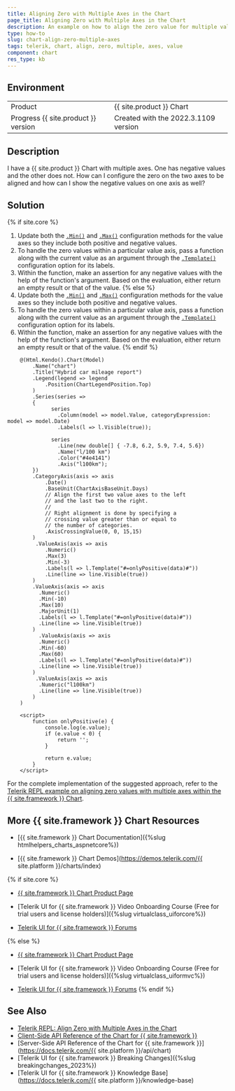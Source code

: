 ```yaml
---
title: Aligning Zero with Multiple Axes in the Chart
page_title: Aligning Zero with Multiple Axes in the Chart
description: An example on how to align the zero value for multiple value axes in the {{ site.product }} Chart.
type: how-to
slug: chart-align-zero-multiple-axes
tags: telerik, chart, align, zero, multiple, axes, value
component: chart
res_type: kb
---
```



## Environment

<table>
 <tr>
  <td>Product</td>
  <td>{{ site.product }} Chart</td>
 </tr>
 <tr>
  <td>Progress {{ site.product }} version</td>
  <td>Created with the 2022.3.1109 version</td>
 </tr>
</table>

## Description

I have a {{ site.product }} Chart with multiple axes. One has negative values and the other does not. How can I configure the zero on the two axes to be aligned and how can I show the negative values on one axis as well?

## Solution

{% if site.core %}
1. Update both the [`.Min()`](https://docs.telerik.com/aspnet-core/api/kendo.mvc.ui.fluent/chartvalueaxisbuilder?#minsystemdouble) and [`.Max()`](https://docs.telerik.com/aspnet-core/api/kendo.mvc.ui.fluent/chartvalueaxisbuilder?#maxsystemdouble) configuration methods for the value axes so they include both positive and negative values.
1. To handle the zero values within a particular value axis, pass a function along with the current value as an argument through the [`.Template()`](https://docs.telerik.com/aspnet-core/api/kendo.mvc.ui.fluent/chartvalueaxislabelssettingsbuilder?#templatesystemstring) configuration option for its labels.
1. Within the function, make an assertion for any negative values with the help of the function's argument. Based on the evaluation, either return an empty result or that of the value.
{% else %}
1. Update both the [`.Min()`](https://docs.telerik.com/aspnet-mvc/api/kendo.mvc.ui.fluent/chartnumericaxisbuilder#minsystemdouble) and [`.Max()`](https://docs.telerik.com/aspnet-mvc/api/kendo.mvc.ui.fluent/chartnumericaxisbuilder#maxsystemdouble) configuration methods for the value axes so they include both positive and negative values.
1. To handle the zero values within a particular value axis, pass a function along with the current value as an argument through the [`.Template()`](https://docs.telerik.com/aspnet-mvc/api/kendo.mvc.ui.fluent/chartaxislabelsbuilder#templatesystemstring) configuration option for its labels.
1. Within the function, make an assertion for any negative values with the help of the function's argument. Based on the evaluation, either return an empty result or that of the value.
{% endif %}


```Razor Index.cshtml   
    @(Html.Kendo().Chart(Model)
        .Name("chart")
        .Title("Hybrid car mileage report")
        .Legend(legend => legend
            .Position(ChartLegendPosition.Top)
        )
        .Series(series =>
        {
              series
                .Column(model => model.Value, categoryExpression: model => model.Date)
                .Labels(l => l.Visible(true));

              series
                .Line(new double[] { -7.8, 6.2, 5.9, 7.4, 5.6})
                .Name("l/100 km")
                .Color("#4e4141")
                .Axis("l100km"); 
        })
        .CategoryAxis(axis => axis
            .Date()
            .BaseUnit(ChartAxisBaseUnit.Days)
            // Align the first two value axes to the left
            // and the last two to the right.
            //
            // Right alignment is done by specifying a
            // crossing value greater than or equal to
            // the number of categories.
            .AxisCrossingValue(0, 0, 15,15)
        )
         .ValueAxis(axis => axis
            .Numeric()
            .Max(3)
            .Min(-3)
            .Labels(l => l.Template("#=onlyPositive(data)#"))
            .Line(line => line.Visible(true))
        )
        .ValueAxis(axis => axis
          .Numeric()
          .Min(-10)
          .Max(10)
          .MajorUnit(1)
          .Labels(l => l.Template("#=onlyPositive(data)#"))
          .Line(line => line.Visible(true))
        )
          .ValueAxis(axis => axis
          .Numeric()
          .Min(-60)
          .Max(60)
          .Labels(l => l.Template("#=onlyPositive(data)#"))
          .Line(line => line.Visible(true))
        )
         .ValueAxis(axis => axis
          .Numeric("l100km")
          .Line(line => line.Visible(true))
        )
    )
```
```JS script.js
    <script>
        function onlyPositive(e) {
            console.log(e.value);
            if (e.value < 0) {
                return '';
            }

            return e.value;
        }
    </script>
```

For the complete implementation of the suggested approach, refer to the [Telerik REPL example on aligning zero values with multiple axes within the {{ site.framework }} Chart](https://netcorerepl.telerik.com/QcvbQlbq50VLHjf500).

## More {{ site.framework }} Chart Resources

* [{{ site.framework }} Chart Documentation]({%slug htmlhelpers_charts_aspnetcore%})

* [{{ site.framework }} Chart Demos](https://demos.telerik.com/{{ site.platform }}/charts/index)

{% if site.core %}
* [{{ site.framework }} Chart Product Page](https://www.telerik.com/aspnet-core-ui/charts)

* [Telerik UI for {{ site.framework }} Video Onboarding Course (Free for trial users and license holders)]({%slug virtualclass_uiforcore%})

* [Telerik UI for {{ site.framework }} Forums](https://www.telerik.com/forums/aspnet-core-ui)

{% else %}
* [{{ site.framework }} Chart Product Page](https://www.telerik.com/aspnet-mvc/charts)

* [Telerik UI for {{ site.framework }} Video Onboarding Course (Free for trial users and license holders)]({%slug virtualclass_uiformvc%})

* [Telerik UI for {{ site.framework }} Forums](https://www.telerik.com/forums/aspnet-mvc)
{% endif %}

## See Also

* [Telerik REPL: Align Zero with Multiple Axes in the Chart](https://netcorerepl.telerik.com/QcvbQlbq50VLHjf500)
* [Client-Side API Reference of the Chart for {{ site.framework }}](https://docs.telerik.com/kendo-ui/api/javascript/ui/chart)
* [Server-Side API Reference of the Chart for {{ site.framework }}](https://docs.telerik.com/{{ site.platform }}/api/chart)
* [Telerik UI for {{ site.framework }} Breaking Changes]({%slug breakingchanges_2023%})
* [Telerik UI for {{ site.framework }} Knowledge Base](https://docs.telerik.com/{{ site.platform }}/knowledge-base)
